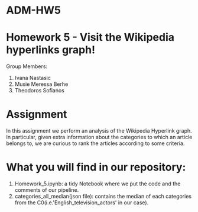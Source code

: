 # ADM-HW5
# Homework 5 - Visit the Wikipedia hyperlinks graph!
Group Members:
1. Ivana Nastasic
2. Musie Meressa Berhe
3. Theodoros Sofianos

# Assignment
In this assignment we perform an analysis of the Wikipedia Hyperlink graph.
In particular, given extra information about the categories to which an article belongs to,
we are curious to rank the articles according to some criteria.

# What you will find in our repository:

1. Homework_5.ipynb: a tidy Notebook where we put the code and the comments of our pipeline.
2. categories_all_median(json file): contains the median of each categories from the C0(i.e.'English_television_actors' in our case).
